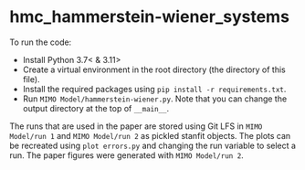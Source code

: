 # hmc_hammerstein-wiener_systems
To run the code:
* Install  Python 3.7< & 3.11> 
* Create a virtual environment in the root directory (the directory of this file). 
* Install the required packages using `pip install -r requirements.txt`. 
* Run `MIMO Model/hammerstein-wiener.py`. Note that you can change the output directory at the top of `__main__`.

The runs that are used in the paper are stored using Git LFS in `MIMO Model/run 1` and `MIMO Model/run 2` as pickled stanfit objects. The plots can be recreated using `plot errors.py` and changing the run variable to select a run. The paper figures were generated with `MIMO Model/run 2`.
